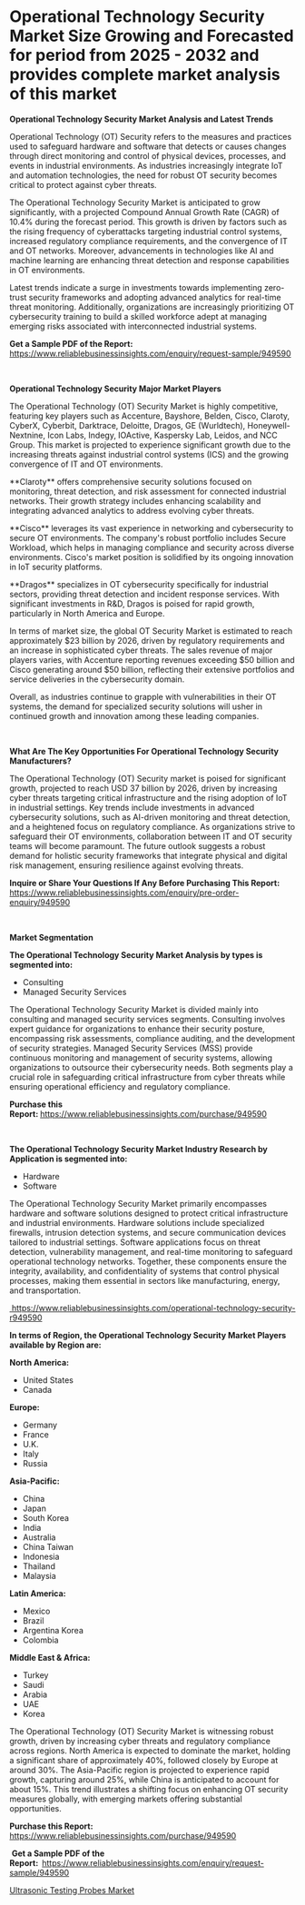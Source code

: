 <p><h1>Operational Technology Security Market Size Growing and Forecasted for period from 2025 - 2032 and provides complete market analysis of this market</h1></p><p><strong>Operational Technology Security Market Analysis and Latest Trends</strong></p>
<p><p>Operational Technology (OT) Security refers to the measures and practices used to safeguard hardware and software that detects or causes changes through direct monitoring and control of physical devices, processes, and events in industrial environments. As industries increasingly integrate IoT and automation technologies, the need for robust OT security becomes critical to protect against cyber threats. </p><p>The Operational Technology Security Market is anticipated to grow significantly, with a projected Compound Annual Growth Rate (CAGR) of 10.4% during the forecast period. This growth is driven by factors such as the rising frequency of cyberattacks targeting industrial control systems, increased regulatory compliance requirements, and the convergence of IT and OT networks. Moreover, advancements in technologies like AI and machine learning are enhancing threat detection and response capabilities in OT environments. </p><p>Latest trends indicate a surge in investments towards implementing zero-trust security frameworks and adopting advanced analytics for real-time threat monitoring. Additionally, organizations are increasingly prioritizing OT cybersecurity training to build a skilled workforce adept at managing emerging risks associated with interconnected industrial systems.</p></p>
<p><strong>Get a Sample PDF of the Report:&nbsp;</strong> <a href="https://www.reliablebusinessinsights.com/enquiry/request-sample/949590?utm_campaign=2768&utm_medium=2&utm_source=Github&utm_content=ia&utm_term=06032025&utm_id=operational-technology-security">https://www.reliablebusinessinsights.com/enquiry/request-sample/949590</a></p>
<p>&nbsp;</p>
<p><strong>Operational Technology Security Major Market Players</strong></p>
<p><p>The Operational Technology (OT) Security Market is highly competitive, featuring key players such as Accenture, Bayshore, Belden, Cisco, Claroty, CyberX, Cyberbit, Darktrace, Deloitte, Dragos, GE (Wurldtech), Honeywell-Nextnine, Icon Labs, Indegy, IOActive, Kaspersky Lab, Leidos, and NCC Group. This market is projected to experience significant growth due to the increasing threats against industrial control systems (ICS) and the growing convergence of IT and OT environments.</p><p>**Claroty** offers comprehensive security solutions focused on monitoring, threat detection, and risk assessment for connected industrial networks. Their growth strategy includes enhancing scalability and integrating advanced analytics to address evolving cyber threats.</p><p>**Cisco** leverages its vast experience in networking and cybersecurity to secure OT environments. The company's robust portfolio includes Secure Workload, which helps in managing compliance and security across diverse environments. Cisco's market position is solidified by its ongoing innovation in IoT security platforms.</p><p>**Dragos** specializes in OT cybersecurity specifically for industrial sectors, providing threat detection and incident response services. With significant investments in R&D, Dragos is poised for rapid growth, particularly in North America and Europe.</p><p>In terms of market size, the global OT Security Market is estimated to reach approximately $23 billion by 2026, driven by regulatory requirements and an increase in sophisticated cyber threats. The sales revenue of major players varies, with Accenture reporting revenues exceeding $50 billion and Cisco generating around $50 billion, reflecting their extensive portfolios and service deliveries in the cybersecurity domain.</p><p>Overall, as industries continue to grapple with vulnerabilities in their OT systems, the demand for specialized security solutions will usher in continued growth and innovation among these leading companies.</p></p>
<p>&nbsp;</p>
<p><strong>What Are The Key Opportunities For Operational Technology Security Manufacturers?</strong></p>
<p><p>The Operational Technology (OT) Security market is poised for significant growth, projected to reach USD 37 billion by 2026, driven by increasing cyber threats targeting critical infrastructure and the rising adoption of IoT in industrial settings. Key trends include investments in advanced cybersecurity solutions, such as AI-driven monitoring and threat detection, and a heightened focus on regulatory compliance. As organizations strive to safeguard their OT environments, collaboration between IT and OT security teams will become paramount. The future outlook suggests a robust demand for holistic security frameworks that integrate physical and digital risk management, ensuring resilience against evolving threats.</p></p>
<p><strong>Inquire or Share Your Questions If Any Before Purchasing This Report:</strong> <a href="https://www.reliablebusinessinsights.com/enquiry/pre-order-enquiry/949590?utm_campaign=2768&utm_medium=2&utm_source=Github&utm_content=ia&utm_term=06032025&utm_id=operational-technology-security">https://www.reliablebusinessinsights.com/enquiry/pre-order-enquiry/949590</a></p>
<p>&nbsp;</p>
<p><strong>Market Segmentation</strong></p>
<p><strong>The Operational Technology Security Market Analysis by types is segmented into:</strong></p>
<p><ul><li>Consulting</li><li>Managed Security Services</li></ul></p>
<p><p>The Operational Technology Security Market is divided mainly into consulting and managed security services segments. Consulting involves expert guidance for organizations to enhance their security posture, encompassing risk assessments, compliance auditing, and the development of security strategies. Managed Security Services (MSS) provide continuous monitoring and management of security systems, allowing organizations to outsource their cybersecurity needs. Both segments play a crucial role in safeguarding critical infrastructure from cyber threats while ensuring operational efficiency and regulatory compliance.</p></p>
<p><strong>Purchase this Report:&nbsp;</strong><a href="https://www.reliablebusinessinsights.com/purchase/949590?utm_campaign=2768&utm_medium=2&utm_source=Github&utm_content=ia&utm_term=06032025&utm_id=operational-technology-security">https://www.reliablebusinessinsights.com/purchase/949590</a></p>
<p>&nbsp;</p>
<p><strong>The Operational Technology Security Market Industry Research by Application is segmented into:</strong></p>
<p><ul><li>Hardware</li><li>Software</li></ul></p>
<p><p>The Operational Technology Security Market primarily encompasses hardware and software solutions designed to protect critical infrastructure and industrial environments. Hardware solutions include specialized firewalls, intrusion detection systems, and secure communication devices tailored to industrial settings. Software applications focus on threat detection, vulnerability management, and real-time monitoring to safeguard operational technology networks. Together, these components ensure the integrity, availability, and confidentiality of systems that control physical processes, making them essential in sectors like manufacturing, energy, and transportation.</p></p>
<p><a href="https://www.reliablebusinessinsights.com/operational-technology-security-r949590?utm_campaign=2768&utm_medium=2&utm_source=Github&utm_content=ia&utm_term=06032025&utm_id=operational-technology-security">&nbsp;https://www.reliablebusinessinsights.com/operational-technology-security-r949590</a></p>
<p><strong>In terms of Region, the Operational Technology Security Market Players available by Region are:</strong></p>
<p>
    <p> <strong> North America: </strong>
        <ul>
            <li>United States</li>
            <li>Canada</li>
        </ul>
        </p> 
    <p> <strong> Europe: </strong>
        <ul>
            <li>Germany</li>
            <li>France</li>
            <li>U.K.</li>
            <li>Italy</li>
            <li>Russia</li>
        </ul>
        </p> 
    <p> <strong> Asia-Pacific: </strong>
        <ul>
            <li>China</li>
            <li>Japan</li>
            <li>South Korea</li>
            <li>India</li>
            <li>Australia</li>
            <li>China Taiwan</li>
            <li>Indonesia</li>
            <li>Thailand</li>
            <li>Malaysia</li>
        </ul>
        </p> 
    <p> <strong> Latin America: </strong>
        <ul>
            <li>Mexico</li>
            <li>Brazil</li>
            <li>Argentina Korea</li>
            <li>Colombia</li>
        </ul>
        </p> 
    <p> <strong> Middle East & Africa: </strong>
        <ul>
            <li>Turkey</li>
            <li>Saudi</li>
            <li>Arabia</li>
            <li>UAE</li>
            <li>Korea</li>
        </ul>
    </p>
    </p>
<p><p>The Operational Technology (OT) Security Market is witnessing robust growth, driven by increasing cyber threats and regulatory compliance across regions. North America is expected to dominate the market, holding a significant share of approximately 40%, followed closely by Europe at around 30%. The Asia-Pacific region is projected to experience rapid growth, capturing around 25%, while China is anticipated to account for about 15%. This trend illustrates a shifting focus on enhancing OT security measures globally, with emerging markets offering substantial opportunities.</p></p>
<p><strong>Purchase this Report: </strong><a href="https://www.reliablebusinessinsights.com/purchase/949590?utm_campaign=2768&utm_medium=2&utm_source=Github&utm_content=ia&utm_term=06032025&utm_id=operational-technology-security">https://www.reliablebusinessinsights.com/purchase/949590</a></p>
<p>&nbsp;<strong>Get a Sample PDF of the Report:&nbsp;&nbsp;</strong><a href="https://www.reliablebusinessinsights.com/enquiry/request-sample/949590?utm_campaign=2768&utm_medium=2&utm_source=Github&utm_content=ia&utm_term=06032025&utm_id=operational-technology-security">https://www.reliablebusinessinsights.com/enquiry/request-sample/949590</a></p>
<p><strong></strong></p>
<p><p><a href="https://github.com/ezahdyre/Market-Research-Report-List-1/blob/main/ultrasonic-testing-probes-market.md?utm_campaign=2768&utm_medium=2&utm_source=Github&utm_content=ia&utm_term=06032025&utm_id=operational-technology-security">Ultrasonic Testing Probes Market</a></p></p>